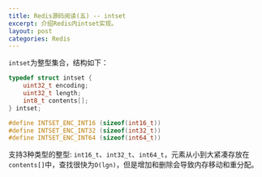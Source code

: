 ```yaml
---
title: Redis源码阅读(五) -- intset
excerpt: 介绍Redis内intset实现。
layout: post
categories: Redis
---
```


`intset`为整型集合，结构如下：
```c
typedef struct intset {
    uint32_t encoding;
    uint32_t length;
    int8_t contents[];
} intset;

#define INTSET_ENC_INT16 (sizeof(int16_t))
#define INTSET_ENC_INT32 (sizeof(int32_t))
#define INTSET_ENC_INT64 (sizeof(int64_t))
```
支持3种类型的整型: `int16_t`、`int32_t`、`int64_t`，元素从小到大紧凑存放在`contents[]`中，查找很快为`O(lgn)`，但是增加和删除会导致内存移动和重分配。
